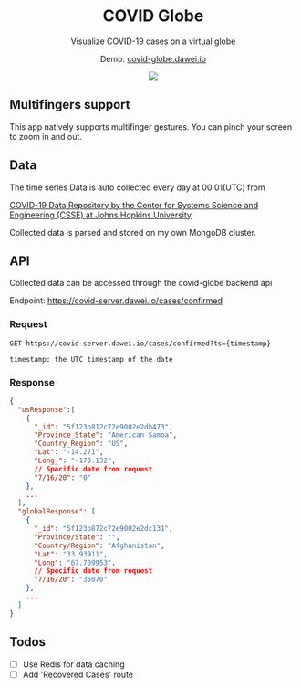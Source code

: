 <h1 align="center">COVID Globe</h1>
<p align="center">Visualize COVID-19 cases on a virtual globe</p>
<p align="center">Demo: <a href="https://covid-globe.dawei.io">covid-globe.dawei.io</a></p>
<div align="center">
  <img src="https://daweifeng.s3-us-west-2.amazonaws.com/public/app_images/covid-globe-1.png"/>
</div>

## Multifingers support
This app natively supports multifinger gestures.
You can pinch your screen to zoom in and out.

## Data

The time series Data is auto collected every day at 00:01(UTC) from 

<a href="https://github.com/CSSEGISandData/COVID-19">COVID-19 Data Repository by the Center for Systems Science and Engineering (CSSE) at Johns Hopkins University</a>

Collected data is parsed and stored on my own MongoDB cluster.

## API

Collected data can be accessed through the covid-globe backend api

Endpoint: https://covid-server.dawei.io/cases/confirmed

### Request

````
GET https://covid-server.dawei.io/cases/confirmed?ts={timestamp}

timestamp: the UTC timestamp of the date
````
### Response

```json
{
  "usResponse":[
    { 
      "_id": "5f123b812c72e9002e2db473",
      "Province_State": "American Samoa",
      "Country_Region": "US",
      "Lat": "-14.271",
      "Long_": "-170.132",
      // Specific date from request
      "7/16/20": "0" 
    },
    ...
  ],
  "globalResponse": [
    {
      "_id": "5f123b872c72e9002e2dc131",
      "Province/State": "",
      "Country/Region": "Afghanistan",
      "Lat": "33.93911",
      "Long": "67.709953",
      // Specific date from request
      "7/16/20": "35070"
    },
    ...
  ]
}
```

## Todos

- [ ] Use Redis for data caching
- [ ] Add 'Recovered Cases' route
